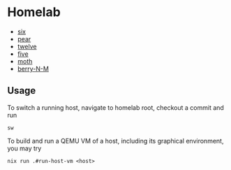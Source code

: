 # Homelab

- [six](hosts/six)
- [pear](hosts/pear)
- [twelve](hosts/twelve)
- [five](hosts/five)
- [moth](hosts/moth)
- [berry-N-M](hosts/berry)

## Usage

To switch a running host,
navigate to homelab root,
checkout a commit and run

```
sw
```

To build and run a QEMU VM of a host,
including its graphical environment,
you may try

```
nix run .#run-host-vm <host>
```


